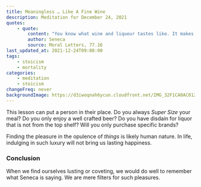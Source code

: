 ```yaml
---
title: Meaningless … Like A Fine Wine
description: Meditation for December 24, 2021
quotes: 
    - quote:
        content: "You know what wine and liqueur tastes like. It makes no difference whether a hundred or a thousand bottles pass through your bladder—you are nothing more than a filter."
        author: Seneca
        source: Moral Letters, 77.16
last_updated_at: 2021-12-24T09:08:00
tags:
    - stoicism
    - mortality
categories:
    - meditation
    - stoicism
changeFreq: never
backgroundImage: https://d3iwoqnah6ycun.cloudfront.net/IMG_32F1CA0AC012.jpg
---
```


This lesson can put a person in their place. Do you always *Super Size* your meal? Do you only enjoy a well crafted 
beer? Do you have disdain for liquor that is not from the top shelf? Will you only purchase specific brands?

Finding the pleasure in the opulence of *things* is likely human nature. In life, indulging in such luxury will not 
bring us lasting happiness.

### Conclusion

When we find ourselves lusting or coveting, we would do well to remember what Seneca is saying. We are mere filters for 
such pleasures.
